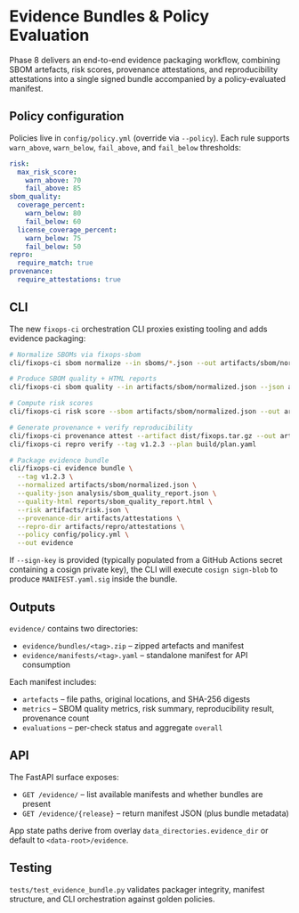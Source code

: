 # Evidence Bundles & Policy Evaluation

Phase 8 delivers an end-to-end evidence packaging workflow, combining SBOM artefacts, risk scores, provenance attestations, and reproducibility attestations into a single signed bundle accompanied by a policy-evaluated manifest.

## Policy configuration

Policies live in `config/policy.yml` (override via `--policy`). Each rule supports `warn_above`, `warn_below`, `fail_above`, and `fail_below` thresholds:

```yaml
risk:
  max_risk_score:
    warn_above: 70
    fail_above: 85
sbom_quality:
  coverage_percent:
    warn_below: 80
    fail_below: 60
  license_coverage_percent:
    warn_below: 75
    fail_below: 50
repro:
  require_match: true
provenance:
  require_attestations: true
```

## CLI

The new `fixops-ci` orchestration CLI proxies existing tooling and adds evidence packaging:

```bash
# Normalize SBOMs via fixops-sbom
cli/fixops-ci sbom normalize --in sboms/*.json --out artifacts/sbom/normalized.json

# Produce SBOM quality + HTML reports
cli/fixops-ci sbom quality --in artifacts/sbom/normalized.json --json analysis/sbom_quality_report.json --html reports/sbom_quality_report.html

# Compute risk scores
cli/fixops-ci risk score --sbom artifacts/sbom/normalized.json --out artifacts/risk.json

# Generate provenance + verify reproducibility
cli/fixops-ci provenance attest --artifact dist/fixops.tar.gz --out artifacts/attestations/fixops.json ...
cli/fixops-ci repro verify --tag v1.2.3 --plan build/plan.yaml

# Package evidence bundle
cli/fixops-ci evidence bundle \
  --tag v1.2.3 \
  --normalized artifacts/sbom/normalized.json \
  --quality-json analysis/sbom_quality_report.json \
  --quality-html reports/sbom_quality_report.html \
  --risk artifacts/risk.json \
  --provenance-dir artifacts/attestations \
  --repro-dir artifacts/repro/attestations \
  --policy config/policy.yml \
  --out evidence
```

If `--sign-key` is provided (typically populated from a GitHub Actions secret containing a cosign private key), the CLI will execute `cosign sign-blob` to produce `MANIFEST.yaml.sig` inside the bundle.

## Outputs

`evidence/` contains two directories:

- `evidence/bundles/<tag>.zip` – zipped artefacts and manifest
- `evidence/manifests/<tag>.yaml` – standalone manifest for API consumption

Each manifest includes:

- `artefacts` – file paths, original locations, and SHA-256 digests
- `metrics` – SBOM quality metrics, risk summary, reproducibility result, provenance count
- `evaluations` – per-check status and aggregate `overall`

## API

The FastAPI surface exposes:

- `GET /evidence/` – list available manifests and whether bundles are present
- `GET /evidence/{release}` – return manifest JSON (plus bundle metadata)

App state paths derive from overlay `data_directories.evidence_dir` or default to `<data-root>/evidence`.

## Testing

`tests/test_evidence_bundle.py` validates packager integrity, manifest structure, and CLI orchestration against golden policies.
